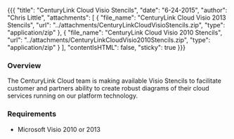 {{{
  "title": "CenturyLink Cloud Visio Stencils",
  "date": "6-24-2015",
  "author": "Chris Little",
  "attachments": [
    {
      "file_name": "CenturyLink Cloud Visio 2013 Stencils",
      "url": "../attachments/CenturyLinkCloudVisioStencils.zip",
      "type": "application/zip"
    },
    {
      "file_name": "CenturyLink Cloud Visio 2010 Stencils",
      "url": "../attachments/CenturyLinkCloudVisio2010Stencils.zip",
      "type": "application/zip"
    }
  ],
  "contentIsHTML": false,
  "sticky": true
}}}

### Overview
The CenturyLink Cloud team is making available Visio Stencils to facilitate customer and partners ability to create robust diagrams of their cloud services running on our platform technology.

### Requirements
* Microsoft Visio 2010 or 2013
